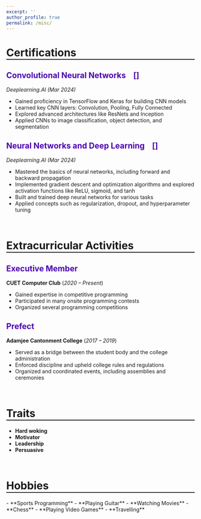 ```yaml
---
excerpt: ''
author_profile: true
permalink: /misc/
---
```


<h1 style="border-bottom: 2px solid; text-align: left;">Certifications</h1>

<h2 style="color: #4c00b0; text-align: left;">Convolutional Neural Networks&nbsp;&nbsp;&nbsp; [<a href = "https://www.coursera.org/account/accomplishments/verify/K45L2JJJP6H5" target="_blank"><i class="fa fa-award" style= "color:black;"></i></a>]</h2>

*Deeplearning.AI (Mar 2024)*  
- Gained proficiency in TensorFlow and Keras for building CNN models
- Learned key CNN layers: Convolution, Pooling, Fully Connected
- Explored advanced architectures like ResNets and Inception
- Applied CNNs to image classification, object detection, and segmentation

<h2 style="color: #4c00b0; text-align: left;">Neural Networks and Deep Learning&nbsp;&nbsp;&nbsp; [<a href = "https://www.coursera.org/account/accomplishments/verify/KNF3SW5Q48CH" target="_blank"><i class="fa fa-award" style= "color:black;"></i></a>]</h2>

*Deeplearning.AI (Mar 2024)* 
- Mastered the basics of neural networks, including forward and backward propagation
- Implemented gradient descent and optimization algorithms and explored activation functions like ReLU, sigmoid, and tanh
- Built and trained deep neural networks for various tasks
- Applied concepts such as regularization, dropout, and hyperparameter tuning

<br>

<h1 style="border-bottom: 2px solid; text-align: left;">Extracurricular Activities</h1>

<h2 style="color: #4c00b0; text-align: left;">Executive Member</h2>

**CUET Computer Club**  (*2020 – Present*)
- Gained expertise in competitive programming
- Participated in many onsite programming contests
- Organized several programming competitions


<h2 style="color: #4c00b0; text-align: left;">Prefect</h2>

**Adamjee Cantonment College**  (*2017 – 2019*)
- Served as a bridge between the student body and the college administration
- Enforced discipline and upheld college rules and regulations
- Organized and coordinated events, including assemblies and ceremonies

<br>

<h1 style="border-bottom: 2px solid; text-align: left;">Traits</h1>

- **Hard woking**
- **Motivator**
- **Leadership**
- **Persuasive**
  
<br>

<h1 style="border-bottom: 2px solid; text-align: left;">Hobbies</h1>
- **Sports Programming**
- **Playing Guitar**
- **Watching Movies**
- **Chess**
- **Playing Video Games**
- **Travelling**


